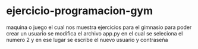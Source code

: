 # ejercicio-programacion-gym
maquina o juego el cual nos muestra ejercicios para el gimnasio 
para poder crear un usuario se modifica el archivo app.py en el cual se seleciona el numero 2 y en ese lugar se escribe el nuevo usuario y contraseña 
